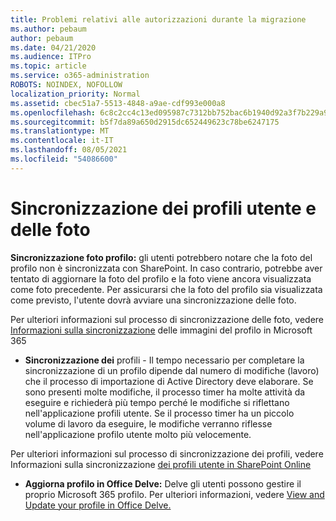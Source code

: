 ```yaml
---
title: Problemi relativi alle autorizzazioni durante la migrazione
ms.author: pebaum
author: pebaum
ms.date: 04/21/2020
ms.audience: ITPro
ms.topic: article
ms.service: o365-administration
ROBOTS: NOINDEX, NOFOLLOW
localization_priority: Normal
ms.assetid: cbec51a7-5513-4848-a9ae-cdf993e000a8
ms.openlocfilehash: 6c8c2cc4c13ed095987c7312bb752bac6b1940d92a3f7b229a99787273cb4883
ms.sourcegitcommit: b5f7da89a650d2915dc652449623c78be6247175
ms.translationtype: MT
ms.contentlocale: it-IT
ms.lasthandoff: 08/05/2021
ms.locfileid: "54086600"
---
```

# <a name="user-profile-and-photo-synchronization"></a>Sincronizzazione dei profili utente e delle foto

 **Sincronizzazione foto profilo:** gli utenti potrebbero notare che la foto del profilo non è sincronizzata con SharePoint. In caso contrario, potrebbe aver tentato di aggiornare la foto del profilo e la foto viene ancora visualizzata come foto precedente. Per assicurarsi che la foto del profilo sia visualizzata come previsto, l'utente dovrà avviare una sincronizzazione delle foto. 
  
Per ulteriori informazioni sul processo di sincronizzazione delle foto, vedere [Informazioni sulla sincronizzazione](https://go.microsoft.com/fwlink/?linkid=2022634) delle immagini del profilo in Microsoft 365
  
- **Sincronizzazione dei** profili - Il tempo necessario per completare la sincronizzazione di un profilo dipende dal numero di modifiche (lavoro) che il processo di importazione di Active Directory deve elaborare. Se sono presenti molte modifiche, il processo timer ha molte attività da eseguire e richiederà più tempo perché le modifiche si riflettano nell'applicazione profili utente. Se il processo timer ha un piccolo volume di lavoro da eseguire, le modifiche verranno riflesse nell'applicazione profilo utente molto più velocemente. 
  
Per ulteriori informazioni sul processo di sincronizzazione dei profili, vedere Informazioni sulla sincronizzazione [dei profili utente in SharePoint Online](https://go.microsoft.com/fwlink/?linkid=2022639)
    
- **Aggiorna profilo in Office Delve:** Delve gli utenti possono gestire il proprio Microsoft 365 profilo. Per ulteriori informazioni, vedere [View and Update your profile in Office Delve.](https://support.office.com/article/View-and-update-your-profile-in-Office-Delve-4e84343b-eedf-45a1-aeb9-8627ccca14ba)
    

